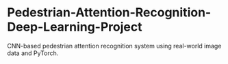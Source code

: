 # Pedestrian-Attention-Recognition-Deep-Learning-Project
CNN-based pedestrian attention recognition system using real-world image data and PyTorch.
